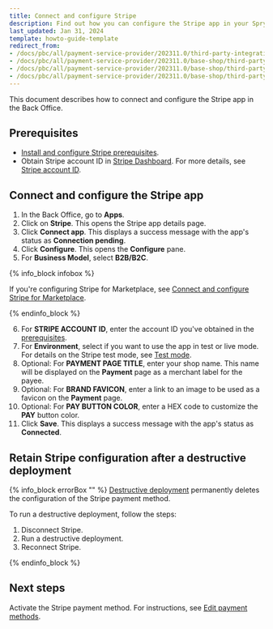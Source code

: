 ```yaml
---
title: Connect and configure Stripe
description: Find out how you can configure the Stripe app in your Spryker shop
last_updated: Jan 31, 2024
template: howto-guide-template
redirect_from:
- /docs/pbc/all/payment-service-provider/202311.0/third-party-integrations/stripe/install-stripe.html
- /docs/pbc/all/payment-service-provider/202311.0/base-shop/third-party-integrations/stripe/configure-stripe.html
- /docs/pbc/all/payment-service-provider/202311.0/base-shop/third-party-integrations/stripe/disconnect-stripe.html
- /docs/pbc/all/payment-service-provider/202311.0/base-shop/third-party-integrations/stripe/manage-stripe-configurations-in-the-acp-catalog.html
---
```


This document describes how to connect and configure the Stripe app in the Back Office.

## Prerequisites

- [Install and configure Stripe prerequisites](/docs/pbc/all/payment-service-provider/latest/base-shop/third-party-integrations/stripe/install-and-configure-stripe-prerequisites.html).
- Obtain Stripe account ID in [Stripe Dashboard](https://dashboard.stripe.com). For more details, see [Stripe account ID](https://stripe.com/docs/payments/account).

## Connect and configure the Stripe app

1. In the Back Office, go to **Apps**.
2. Click on **Stripe**.
   This opens the Stripe app details page.
3. Click **Connect app**.
   This displays a success message with the app's status as **Connection pending**.
4. Click **Configure**.
  This opens the **Configure** pane.
5. For **Business Model**, select **B2B/B2C**.

{% info_block infobox %}

If you're configuring Stripe for Marketplace, see [Connect and configure Stripe for Marketplace](/docs/pbc/all/payment-service-provider/202404.0/marketplace/stripe-third-party-integration/connect-and-configure-stripe-for-marketplace.html).

{% endinfo_block %}  

6. For **STRIPE ACCOUNT ID**, enter the account ID you've obtained in the [prerequisites](#prerequisites).
7. For **Environment**, select if you want to use the app in test or live mode. For details on the Stripe test mode, see [Test mode](https://stripe.com/docs/test-mode).
8. Optional: For **PAYMENT PAGE TITLE**, enter your shop name. This name will be displayed on the **Payment** page as a merchant label for the payee.
9. Optional: For **BRAND FAVICON**, enter a link to an image to be used as a favicon on the **Payment** page.
10. Optional: For **PAY BUTTON COLOR**, enter a HEX code to customize the **PAY** button color.
11. Click **Save**.
  This displays a success message with the app's status as **Connected**.


## Retain Stripe configuration after a destructive deployment

{% info_block errorBox "" %}
[Destructive deployment](https://spryker.com/docs/dg/dev/acp/retaining-acp-apps-when-running-destructive-deployments.html) permanently deletes the configuration of the Stripe payment method.

To run a destructive deployment, follow the steps:
1. Disconnect Stripe.
2. Run a destructive deployment.
3. Reconnect Stripe.

{% endinfo_block %}

## Next steps

Activate the Stripe payment method. For instructions, see [Edit payment methods](/docs/pbc/all/payment-service-provider/latest/base-shop/manage-in-the-back-office/edit-payment-methods.html).
